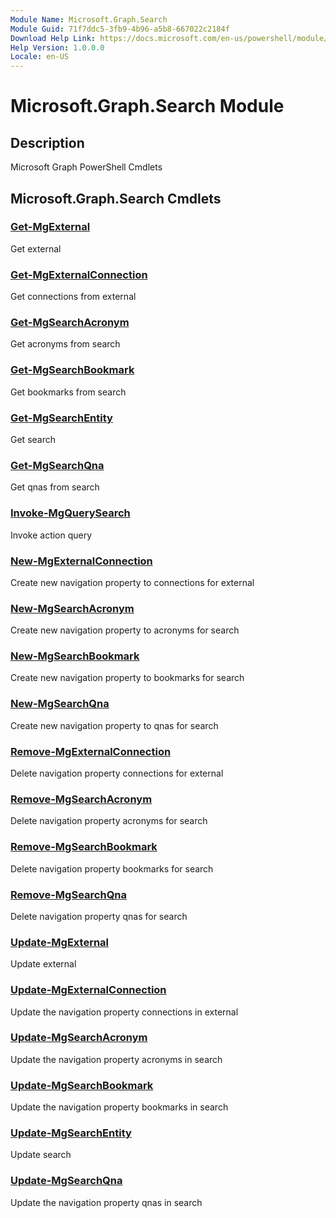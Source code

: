 ```yaml
---
Module Name: Microsoft.Graph.Search
Module Guid: 71f7ddc5-3fb9-4b96-a5b8-667022c2184f
Download Help Link: https://docs.microsoft.com/en-us/powershell/module/microsoft.graph.search
Help Version: 1.0.0.0
Locale: en-US
---
```


# Microsoft.Graph.Search Module
## Description
Microsoft Graph PowerShell Cmdlets

## Microsoft.Graph.Search Cmdlets
### [Get-MgExternal](Get-MgExternal.md)
Get external

### [Get-MgExternalConnection](Get-MgExternalConnection.md)
Get connections from external

### [Get-MgSearchAcronym](Get-MgSearchAcronym.md)
Get acronyms from search

### [Get-MgSearchBookmark](Get-MgSearchBookmark.md)
Get bookmarks from search

### [Get-MgSearchEntity](Get-MgSearchEntity.md)
Get search

### [Get-MgSearchQna](Get-MgSearchQna.md)
Get qnas from search

### [Invoke-MgQuerySearch](Invoke-MgQuerySearch.md)
Invoke action query

### [New-MgExternalConnection](New-MgExternalConnection.md)
Create new navigation property to connections for external

### [New-MgSearchAcronym](New-MgSearchAcronym.md)
Create new navigation property to acronyms for search

### [New-MgSearchBookmark](New-MgSearchBookmark.md)
Create new navigation property to bookmarks for search

### [New-MgSearchQna](New-MgSearchQna.md)
Create new navigation property to qnas for search

### [Remove-MgExternalConnection](Remove-MgExternalConnection.md)
Delete navigation property connections for external

### [Remove-MgSearchAcronym](Remove-MgSearchAcronym.md)
Delete navigation property acronyms for search

### [Remove-MgSearchBookmark](Remove-MgSearchBookmark.md)
Delete navigation property bookmarks for search

### [Remove-MgSearchQna](Remove-MgSearchQna.md)
Delete navigation property qnas for search

### [Update-MgExternal](Update-MgExternal.md)
Update external

### [Update-MgExternalConnection](Update-MgExternalConnection.md)
Update the navigation property connections in external

### [Update-MgSearchAcronym](Update-MgSearchAcronym.md)
Update the navigation property acronyms in search

### [Update-MgSearchBookmark](Update-MgSearchBookmark.md)
Update the navigation property bookmarks in search

### [Update-MgSearchEntity](Update-MgSearchEntity.md)
Update search

### [Update-MgSearchQna](Update-MgSearchQna.md)
Update the navigation property qnas in search

